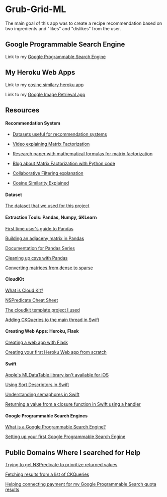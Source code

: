 # Grub-Grid-ML

The main goal of this app was to create a recipe recommendation based on two ingredients and "likes" and "dislikes" from the user.

## Google Programmable Search Engine

Link to my [Google Programmable Search Engine](https://cse.google.com/cse?cx=0a2fb8613582786f9#gsc.tab=0&gsc.q=authentic%20mulligatawny%20soup)

## My Heroku Web Apps

Link to my [cosine similary heroku app](http://grubgrid.herokuapp.com/cosine/254921,361650,215716,248350,0,1,0,1)

Link to my [Google Image Retrieval app](http://grubgridimagesearch.herokuapp.com/grabimage/authentic%20mulligatawny%20soup)

## Resources

#### Recommendation System

- [Datasets useful for recommendation systems](https://cseweb.ucsd.edu/~jmcauley/datasets.html)

- [Video explaining Matrix Factorization](https://www.youtube.com/watch?v=ZspR5PZemcs)

- [Research paper with mathematical formulas for matrix factorization](https://citeseerx.ist.psu.edu/viewdoc/download?doi=10.1.1.1087.147&rep=rep1&type=pdf)

- [Blog about Matrix Factorization with Python code](https://towardsdatascience.com/recommendation-system-matrix-factorization-d61978660b4b)

- [Collaborative Filtering explanation](https://towardsdatascience.com/3-approaches-to-build-a-recommendation-system-ce6a7a404576)

- [Cosine Similarity Explained](https://www.sciencedirect.com/topics/computer-science/cosine-similarity)

#### Dataset

[The dataset that we used for this project](https://www.kaggle.com/shuyangli94/food-com-recipes-and-user-interactions?select=PP_users.csv)

#### Extraction Tools: Pandas, Numpy, SKLearn

[First time user's guide to Pandas](https://www.kaggle.com/kashnitsky/topic-1-exploratory-data-analysis-with-pandas)

[Building an adjaceny matrix in Pandas](https://medium.com/@chris.d.marker/building-an-adjacency-matrix-in-pandas-6d074d7a2795)

[Documentation for Pandas Series](https://pandas.pydata.org/pandas-docs/stable/reference/series.html)

[Cleaning up csvs with Pandas](https://realpython.com/python-data-cleaning-numpy-pandas/)

[Converting matrices from dense to sparse](https://docs.scipy.org/doc/scipy/reference/generated/scipy.sparse.load_npz.html#scipy.sparse.load_npz)

#### CloudKit

[What is Cloud Kit?](https://www.youtube.com/watch?v=n6l7zZAwwDQ)

[NSPredicate Cheat Sheet](https://nspredicate.xyz/)

[The cloudkit template project I used](https://www.raywenderlich.com/4878052-cloudkit-tutorial-getting-started)

[Adding CKQueries to the main thread in Swift](https://jayeshkawli.ghost.io/ios-13-diffable-data-source-for-uitableview-and-uicollectionview/)

#### Creating Web Apps: Heroku, Flask

[Creating a web app with Flask](https://www.moesif.com/blog/technical/restful/Guide-to-Creating-RESTful-APIs-using-Python-Flask-and-MongoDB/)

[Creating your first Heroku Web app from scratch](https://realpython.com/flask-by-example-part-1-project-setup/)

#### Swift

[Apple's MLDataTable library isn't available for iOS](https://heartbeat.fritz.ai/working-with-create-mls-mldatatable-to-pre-process-non-image-data-424f916a093e)

[Using Sort Descriptors in Swift](https://chris.eidhof.nl/post/sort-descriptors-in-swift/)

[Understanding semaphores in Swift](https://medium.com/@roykronenfeld/semaphores-in-swift-e296ea80f860)

[Returning a value from a closure function in Swift using a handler](https://fluffy.es/return-value-from-a-closure/)

#### Google Programmable Search Engines

[What is a Google Programmable Search Engine?](https://developers.google.com/custom-search)

[Setting up your first Google Programmable Search Engine](https://www.youtube.com/watch?v=IBhdLRheKyM)

## Public Domains Where I searched for Help

[Trying to get NSPredicate to prioritize returned values](https://stackoverflow.com/questions/68607519/nspredicate-prioritizing-returned-values?noredirect=1#comment121274651_68607519)

[Fetching results from a list of CKQueries](https://stackoverflow.com/questions/68613311/fetching-results-with-a-list-of-ckquery?noredirect=1#comment121260198_68613311)

[Helping connecting payment for my Google Programmable Search quota results](https://support.google.com/programmable-search/thread/120104489/how-do-i-make-my-programmable-search-engine-api-quota-unlimited?hl=en)

